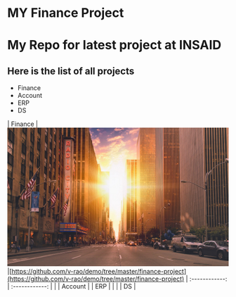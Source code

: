 # MY Finance Project





# My Repo for latest project at INSAID

## Here is the list of all projects

- Finance
- Account
- ERP
- DS

| Finance  | ![DemoImage](https://github.com/ameychitale/Data-Science/blob/master/new-york-city-buildings-sunrise-morning-hd-wallpaper.jpg "DemoImage")  |[https://github.com/v-rao/demo/tree/master/finance-project](https://github.com/v-rao/demo/tree/master/finance-project)
| :------------: | :------------: |
|   |  Account |
| ERP  |   |
|   |  DS |

